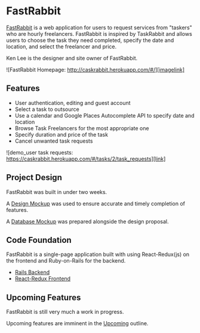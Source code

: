 # FastRabbit

[FastRabbit][homepage] is a web application for users to request services from "taskers" who are hourly freelancers. FastRabbit is inspired by TaskRabbit and allows users to choose the task they need completed, specify the date and location, and select the freelancer and price.

Ken Lee is the designer and site owner of FastRabbit.

![FastRabbit Homepage: http://caskrabbit.herokuapp.com/#/][imagelink]

## Features

- User authentication, editing and guest account
- Select a task to outsource
- Use a calendar and Google Places Autocomplete API to specify date and location
- Browse Task Freelancers for the most appropriate one
- Specify duration and price of the task
- Cancel unwanted task requests


![demo_user task requests: https://caskrabbit.herokuapp.com/#/tasks/2/task_requests][link]

## Project Design

FastRabbit was built in under two weeks.

A [Design Mockup][readme] was used to ensure accurate and timely completion of features.

A [Database Mockup][schema] was prepared alongside the design proposal.

## Code Foundation

FastRabbit is a single-page application built with using React-Redux(js) on the frontend and Ruby-on-Rails for the backend. 

- [Rails Backend][backend]
- [React-Redux Frontend][frontend]

## Upcoming Features

FastRabbit is still very much a work in progress.  

Upcoming features are imminent in the [Upcoming][upcoming] outline.

[imagelink]:
[link]:
[schema]: ./docs/schema.md
[readme]: ./docs/README.md
[backend]: ./docs/backend.md
[frontend]: ./docs/frontend.md
[upcoming]: ./docs/future.md
[homepage]:http://caskrabbit.herokuapp.com/#/
